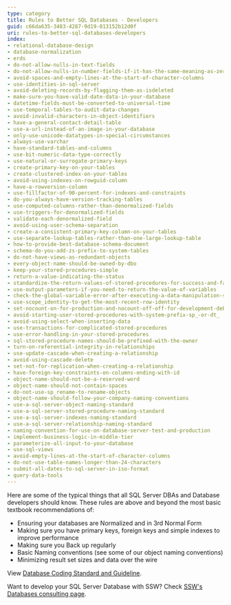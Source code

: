 ```yaml
---
type: category
title: Rules to Better SQL Databases - Developers
guid: c66da635-3483-4287-9d19-013152b12d0f
uri: rules-to-better-sql-databases-developers
index:
- relational-database-design
- database-normalization
- erds
- do-not-allow-nulls-in-text-fields
- do-not-allow-nulls-in-number-fields-if-it-has-the-same-meaning-as-zero
- avoid-spaces-and-empty-lines-at-the-start-of-character-columns
- use-identities-in-sql-server
- avoid-deleting-records-by-flagging-them-as-isdeleted
- make-sure-you-have-valid-date-data-in-your-database
- datetime-fields-must-be-converted-to-universal-time
- use-temporal-tables-to-audit-data-changes
- avoid-invalid-characters-in-object-identifiers
- have-a-general-contact-detail-table
- use-a-url-instead-of-an-image-in-your-database
- only-use-unicode-datatypes-in-special-circumstances
- always-use-varchar
- have-standard-tables-and-columns
- use-bit-numeric-data-type-correctly
- use-natural-or-surrogate-primary-keys
- create-primary-key-on-your-tables
- create-clustered-index-on-your-tables
- avoid-using-indexes-on-rowguid-column
- have-a-rowversion-column
- use-fillfactor-of-90-percent-for-indexes-and-constraints
- do-you-always-have-version-tracking-tables
- use-computed-columns-rather-than-denormalized-fields
- use-triggers-for-denormalized-fields
- validate-each-denormalized-field
- avoid-using-user-schema-separation
- create-a-consistent-primary-key-column-on-your-tables
- use-separate-lookup-tables-rather-than-one-large-lookup-table
- how-to-provide-best-database-schema-document
- schema-do-you-add-zs-prefix-to-system-tables
- do-not-have-views-as-redundant-objects
- every-object-name-should-be-owned-by-dbo
- keep-your-stored-procedures-simple
- return-a-value-indicating-the-status
- standardize-the-return-values-of-stored-procedures-for-success-and-failures
- use-output-parameters-if-you-need-to-return-the-value-of-variables
- check-the-global-variable-error-after-executing-a-data-manipulation-statement
- use-scope_identity-to-get-the-most-recent-row-identity
- set-nocount-on-for-production-and-nocount-off-off-for-development-debugging-purposes
- avoid-starting-user-stored-procedures-with-system-prefix-sp_-or-dt_
- avoid-using-select-when-inserting-data
- use-transactions-for-complicated-stored-procedures
- use-error-handling-in-your-stored-procedures
- sql-stored-procedure-names-should-be-prefixed-with-the-owner
- turn-on-referential-integrity-in-relationships
- use-update-cascade-when-creating-a-relationship
- avoid-using-cascade-delete
- set-not-for-replication-when-creating-a-relationship
- have-foreign-key-constraints-on-columns-ending-with-id
- object-name-should-not-be-a-reserved-word
- object-name-should-not-contain-spaces
- do-not-use-sp_rename-to-rename-objects
- object-name-should-follow-your-company-naming-conventions
- use-a-sql-server-object-naming-standard
- use-a-sql-server-stored-procedure-naming-standard
- use-a-sql-server-indexes-naming-standard
- use-a-sql-server-relationship-naming-standard
- naming-convention-for-use-on-database-server-test-and-production
- implement-business-logic-in-middle-tier
- parameterize-all-input-to-your-database
- use-sql-views
- avoid-empty-lines-at-the-start-of-character-columns
- do-not-use-table-names-longer-than-24-characters
- submit-all-dates-to-sql-server-in-iso-format
- query-data-tools
---
```


Here are some of the typical things that all SQL Server DBAs and Database developers should know. These rules are above and beyond the most basic textbook recommendations of:

* Ensuring your databases are Normalized and in 3rd Normal Form
* Making sure you have primary keys, foreign keys and simple indexes to improve performance
* Making sure you Back up regularly
* Basic Naming conventions (see some of our object naming conventions)
* Minimizing result set sizes and data over the wire

View [Database Coding Standard and Guideline](http://www.nyx.net/~bwunder/dbChangeControl/standard.htm).

Want to develop your SQL Server Database with SSW? Check [SSW's Databases consulting page](https://www.ssw.com.au/consulting/database-development).
